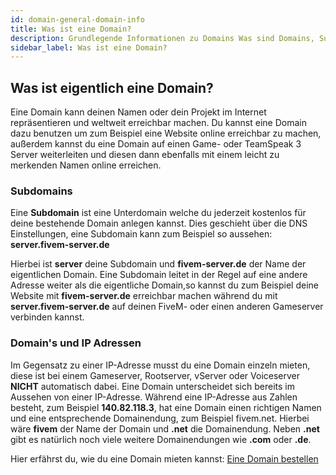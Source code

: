 ```yaml
---
id: domain-general-domain-info
title: Was ist eine Domain?
description: Grundlegende Informationen zu Domains Was sind Domains, Subdomains oder IP Adressen? ZAP-Hosting.com Dokumentationen
sidebar_label: Was ist eine Domain?
---
```



## Was ist eigentlich eine Domain? 

Eine Domain kann deinen Namen oder dein Projekt im Internet repräsentieren und weltweit erreichbar machen. Du kannst eine Domain dazu benutzen um zum Beispiel eine Website online erreichbar zu machen, außerdem kannst du eine Domain auf einen Game- oder TeamSpeak 3 Server weiterleiten und diesen dann ebenfalls mit einem leicht zu merkenden Namen online erreichen.


### Subdomains

Eine **Subdomain** ist eine Unterdomain welche du jederzeit kostenlos für deine bestehende Domain anlegen kannst. Dies geschieht über die DNS Einstellungen, eine Subdomain kann zum Beispiel so aussehen: **server.fivem-server.de**

Hierbei ist **server** deine Subdomain und **fivem-server.de** der Name der eigentlichen Domain. Eine Subdomain leitet in der Regel auf eine andere Adresse weiter als die eigentliche Domain,so kannst du zum Beispiel deine Website mit **fivem-server.de** erreichbar machen während du mit **server.fivem-server.de** auf deinen FiveM- oder einen anderen Gameserver verbinden kannst. 




### Domain's und IP Adressen

Im Gegensatz zu einer IP-Adresse musst du eine Domain einzeln mieten, diese ist bei einem Gameserver, Rootserver, vServer oder Voiceserver **NICHT** automatisch dabei. Eine Domain unterscheidet sich bereits im Aussehen von einer IP-Adresse. Während eine IP-Adresse aus Zahlen besteht, zum Beispiel **140.82.118.3**, hat eine Domain einen richtigen Namen und eine entsprechende Domainendung, zum Beispiel fivem.net. Hierbei wäre **fivem** der Name der Domain und **.net** die Domainendung. Neben **.net** gibt es natürlich noch viele weitere Domainendungen wie **.com** oder **.de**.

Hier erfährst du, wie du eine Domain mieten kannst: [Eine Domain bestellen](domain_general_domain_info.md)
